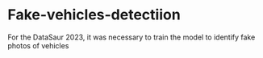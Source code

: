 # Fake-vehicles-detectiion
For the DataSaur 2023, it was necessary to train the model to identify fake photos of vehicles
